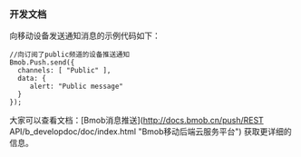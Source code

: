 ### 开发文档

向移动设备发送通知消息的示例代码如下：

```
//向订阅了public频道的设备推送通知
Bmob.Push.send({
  channels: [ "Public" ],
  data: {
     alert: "Public message"
  }
});
```

大家可以查看文档：[Bmob消息推送](http://docs.bmob.cn/push/REST API/b_developdoc/doc/index.html "Bmob移动后端云服务平台") 获取更详细的信息。

